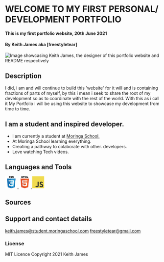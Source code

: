 # WELCOME TO MY FIRST PERSONAL/ DEVELOPMENT PORTFOLIO

#### This is my first portfolio website, 20th June 2021

#### By Keith James aka [freestyletear]

<p align="left"> <img width="30px" src="https://avatars.githubusercontent.com/u/85235878?v=4" alt="Image showcasing Keith James, the designer of this portfolio website and README respectively" /> </p>



## Description

I did, i am and will continue to build this 'website' for it will and is containing fractions of parts of myself, by this i mean i seek to share the root of my development so as to coordinate with the rest of the world. With this as i call it My Portfolio i will be using this website to showcase my development from time to time.

## I am a student and inspired developer.
- I am currently a student at [Moringa School.][website]
- At Moringa School learning everything.
- Creating a pathway to colaborate with other. developers.
- Love watching Tech videos.

## Languages and Tools

<!-- HTML5,
CSS3 &
JS -->
<p align="left"> <a href="https://www.w3schools.com/css/" target="_blank"> <img src="https://raw.githubusercontent.com/devicons/devicon/master/icons/css3/css3-original-wordmark.svg" alt="css3" width="40" height="40"/> </a> <a href="https://www.w3.org/html/" target="_blank"> <img src="https://raw.githubusercontent.com/devicons/devicon/master/icons/html5/html5-original-wordmark.svg" alt="html5" width="40" height="40"/> </a> <a href="https://developer.mozilla.org/en-US/docs/Web/JavaScript" target="_blank"> <img src="https://raw.githubusercontent.com/devicons/devicon/master/icons/javascript/javascript-original.svg" alt="javascript" width="40" height="40"/> </a> </p>

## Sources

## Support and contact details

keith.james@student.moringaschool.com
freestyletear@gmail.com

### License

MIT Licence Copyright 2021 Keith James 


[website]: https://moringaschool.com/






<!-- <h1 align="center">Welcome to Rental Management System</h1>
<h3 align="center">We help manage the landlords poroperty</h3>

<p align="left"> <img src="https://komarev.com/ghpvc/?username=anthony64m&label=Profile%20views&color=0e75b6&style=flat" alt="anthony64m" /> </p>

<p align="left"> <a href="https://github.com/ryo-ma/github-profile-trophy"><img src="https://github-profile-trophy.vercel.app/?username=anthony64m" alt="anthony64m" /></a> </p>

- 🔭 I’m currently working on **Rental Management System**

- 🌱 I’m currently learning **Websites creation**

- 👯 I’m looking to collaborate on **Edwin Kithinji, Keith James, Peter Nduati**

- 👨‍💻 All of my projects are available at [Anthony64M@github](Anthony64M@github)

- 📝 I regularly write articles on [websites](websites)

- 💬 Ask me about **JavaScript, HTML, CSS**

- 📫 How to reach me **anthony.mutuku@student.moringaschool.com**

- 📄 Know about my experiences [n/a](n/a)

- ⚡ Fun fact **I think I'm funny**


<h1 align="center">Welcome to Rental Management System</h1>
<h3 align="center">We help manage the landlords poroperty</h3>

<p align="left"> <img src="https://komarev.com/ghpvc/?username=anthony64m&label=Profile%20views&color=0e75b6&style=flat" alt="anthony64m" /> </p>

<p align="left"> <a href="https://github.com/ryo-ma/github-profile-trophy"><img src="https://github-profile-trophy.vercel.app/?username=anthony64m" alt="anthony64m" /></a> </p>

- 🔭 I’m currently working on **Rental Management System**

- 🌱 I’m currently learning **Websites creation**

- 👯 I’m looking to collaborate on **Edwin Kithinji, Keith James, Peter Nduati**

- 👨‍💻 All of my projects are available at [Anthony64M@github](Anthony64M@github)

- 📝 I regularly write articles on [websites](websites)

- 💬 Ask me about **JavaScript, HTML, CSS**

- 📫 How to reach me **anthony.mutuku@student.moringaschool.com**

- 📄 Know about my experiences [n/a](n/a)

- ⚡ Fun fact **I think I'm funny** -->


<!-- <h3 align="left">Languages and Tools:</h3>
<p align="left"> <a href="https://www.w3schools.com/css/" target="_blank"> <img src="https://raw.githubusercontent.com/devicons/devicon/master/icons/css3/css3-original-wordmark.svg" alt="css3" width="40" height="40"/> </a> <a href="https://www.w3.org/html/" target="_blank"> <img src="https://raw.githubusercontent.com/devicons/devicon/master/icons/html5/html5-original-wordmark.svg" alt="html5" width="40" height="40"/> </a> <a href="https://developer.mozilla.org/en-US/docs/Web/JavaScript" target="_blank"> <img src="https://raw.githubusercontent.com/devicons/devicon/master/icons/javascript/javascript-original.svg" alt="javascript" width="40" height="40"/> </a> </p>

<p><img align="left" src="https://github-readme-stats.vercel.app/api/top-langs?username=anthony64m&show_icons=true&locale=en&layout=compact" alt="anthony64m" /></p>

<p>&nbsp;<img align="center" src="https://github-readme-stats.vercel.app/api?username=anthony64m&show_icons=true&locale=en" alt="anthony64m" /></p>

<p><img align="center" src="https://github-readme-streak-stats.herokuapp.com/?user=anthony64m&" alt="anthony64m" /></p> -->
